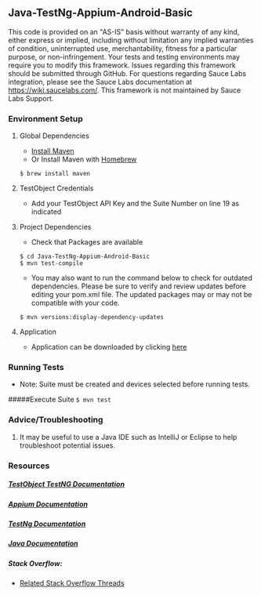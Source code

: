## Java-TestNg-Appium-Android-Basic

This code is provided on an "AS-IS” basis without warranty of any kind, either express or implied, including without limitation any implied warranties of condition, uninterrupted use, merchantability, fitness for a particular purpose, or non-infringement. Your tests and testing environments may require you to modify this framework. Issues regarding this framework should be submitted through GitHub. For questions regarding Sauce Labs integration, please see the Sauce Labs documentation at https://wiki.saucelabs.com/. This framework is not maintained by Sauce Labs Support.

### Environment Setup

1. Global Dependencies
    * [Install Maven](https://maven.apache.org/install.html)
    * Or Install Maven with [Homebrew](http://brew.sh/)
    ```
    $ brew install maven
    ```
2. TestObject Credentials
    * Add your TestObject API Key and the Suite Number on line 19 as indicated
    
3. Project Dependencies
   * Check that Packages are available
	```
	$ cd Java-TestNg-Appium-Android-Basic
	$ mvn test-compile
	```
	* You may also want to run the command below to check for outdated dependencies. Please be sure to verify and review updates before editing your pom.xml file. The updated packages may or may not be compatible with your code.
	```
	$ mvn versions:display-dependency-updates
	```
4. Application
   * Application can be downloaded by clicking [here](http://saucelabs.com/example_files/ContactManager.apk)
    
### Running Tests
   * Note: Suite must be created and devices selected before running tests.

   #####Execute Suite
	```
	$ mvn test
	```
### Advice/Troubleshooting
1. It may be useful to use a Java IDE such as IntelliJ or Eclipse to help troubleshoot potential issues. 

### Resources
##### [TestObject TestNG Documentation](https://help.testobject.com/docs/tools/appium/setups/watcher-setup/testng/)

##### [Appium Documentation](http://appium.io/slate/en/master/)

##### [TestNg Documentation](http://testng.org/javadocs/index.html)

##### [Java Documentation](https://docs.oracle.com/javase/7/docs/api/)

##### Stack Overflow:
* [Related Stack Overflow Threads](http://stackoverflow.com/questions/27355003/advise-on-hierarchy-for-element-locators-in-selenium-webdriver)
